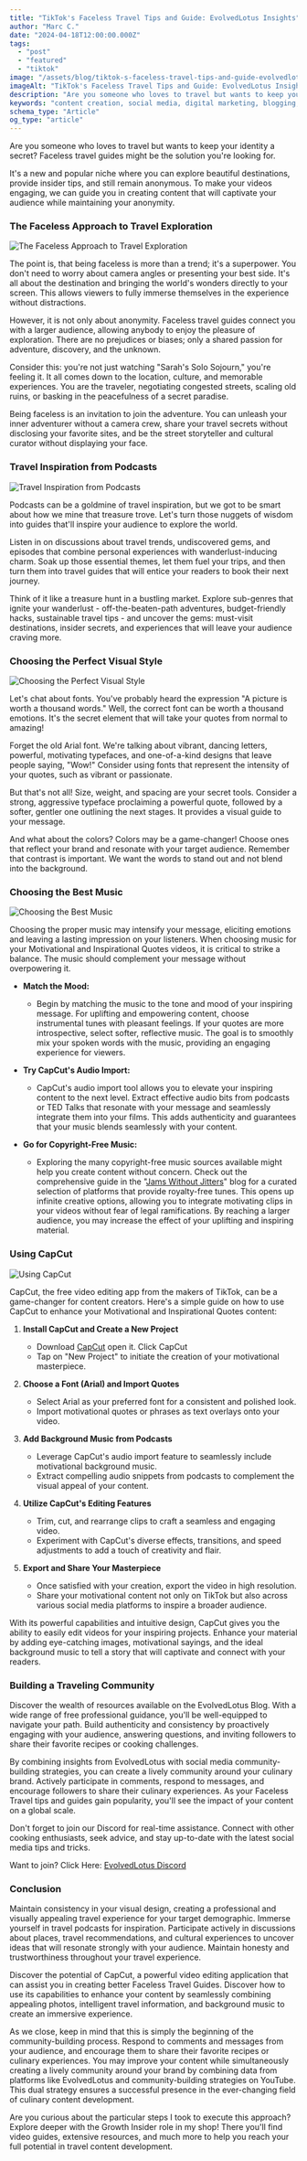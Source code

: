 ```yaml
---
title: "TikTok's Faceless Travel Tips and Guide: EvolvedLotus Insights"
author: "Marc C."
date: "2024-04-18T12:00:00.000Z"
tags:
  - "post"
  - "featured"
  - "tiktok"
image: "/assets/blog/tiktok-s-faceless-travel-tips-and-guide-evolvedlotus-insights.png"
imageAlt: "TikTok's Faceless Travel Tips and Guide: EvolvedLotus Insights"
description: "Are you someone who loves to travel but wants to keep your identity a secret? Faceless travel guides might be the solution you're looking for"
keywords: "content creation, social media, digital marketing, blogging, SEO, content strategy, social media marketing, online marketing"
schema_type: "Article"
og_type: "article"
---
```

Are you someone who loves to travel but wants to keep your identity a secret? Faceless travel guides might be the solution you're looking for. 

It's a new and popular niche where you can explore beautiful destinations, provide insider tips, and still remain anonymous. To make your videos engaging, we can guide you in creating content that will captivate your audience while maintaining your anonymity.

### The Faceless Approach to Travel Exploration

![The Faceless Approach to Travel Exploration](/assets/blog/the-faceless-approach-to-travel.png)

The point is, that being faceless is more than a trend; it's a superpower. You don't need to worry about camera angles or presenting your best side. It's all about the destination and bringing the world's wonders directly to your screen. This allows viewers to fully immerse themselves in the experience without distractions.

However, it is not only about anonymity. Faceless travel guides connect you with a larger audience, allowing anybody to enjoy the pleasure of exploration. There are no prejudices or biases; only a shared passion for adventure, discovery, and the unknown.

Consider this: you're not just watching "Sarah's Solo Sojourn," you're feeling it. It all comes down to the location, culture, and memorable experiences. You are the traveler, negotiating congested streets, scaling old ruins, or basking in the peacefulness of a secret paradise.

Being faceless is an invitation to join the adventure. You can unleash your inner adventurer without a camera crew, share your travel secrets without disclosing your favorite sites, and be the street storyteller and cultural curator without displaying your face.

### Travel Inspiration from Podcasts

![Travel Inspiration from Podcasts](/assets/blog/travel-inspiration-from-podcasts.png)

Podcasts can be a goldmine of travel inspiration, but we got to be smart about how we mine that treasure trove. Let's turn those nuggets of wisdom into guides that'll inspire your audience to explore the world.

Listen in on discussions about travel trends, undiscovered gems, and episodes that combine personal experiences with wanderlust-inducing charm. Soak up those essential themes, let them fuel your trips, and then turn them into travel guides that will entice your readers to book their next journey.

Think of it like a treasure hunt in a bustling market. Explore sub-genres that ignite your wanderlust - off-the-beaten-path adventures, budget-friendly hacks, sustainable travel tips - and uncover the gems: must-visit destinations, insider secrets, and experiences that will leave your audience craving more.

### Choosing the Perfect Visual Style

![Choosing the Perfect Visual Style](/assets/blog/choosing-the-perfect-visual-style2.png)

Let's chat about fonts. You've probably heard the expression "A picture is worth a thousand words." Well, the correct font can be worth a thousand emotions. It's the secret element that will take your quotes from normal to amazing!

Forget the old Arial font. We're talking about vibrant, dancing letters, powerful, motivating typefaces, and one-of-a-kind designs that leave people saying, "Wow!" Consider using fonts that represent the intensity of your quotes, such as vibrant or passionate.

But that's not all! Size, weight, and spacing are your secret tools. Consider a strong, aggressive typeface proclaiming a powerful quote, followed by a softer, gentler one outlining the next stages. It provides a visual guide to your message.

And what about the colors? Colors may be a game-changer! Choose ones that reflect your brand and resonate with your target audience. Remember that contrast is important. We want the words to stand out and not blend into the background.

### Choosing the Best Music

![Choosing the Best Music ](/assets/blog/choosing-the-best-music2.png)

Choosing the proper music may intensify your message, eliciting emotions and leaving a lasting impression on your listeners. When choosing music for your Motivational and Inspirational Quotes videos, it is critical to strike a balance. The music should complement your message without overpowering it.

* **Match the Mood:**

  * Begin by matching the music to the tone and mood of your inspiring message. For uplifting and empowering content, choose instrumental tunes with pleasant feelings. If your quotes are more introspective, select softer, reflective music. The goal is to smoothly mix your spoken words with the music, providing an engaging experience for viewers.
* **Try CapCut's Audio Import:**

  * CapCut's audio import tool allows you to elevate your inspiring content to the next level. Extract effective audio bits from podcasts or TED Talks that resonate with your message and seamlessly integrate them into your films. This adds authenticity and guarantees that your music blends seamlessly with your content.
* **Go for Copyright-Free Music:**

  * Exploring the many copyright-free music sources available might help you create content without concern. Check out the comprehensive guide in the "[Jams Without Jitters](https://blog.evolvedlotus.com/blog/2023-11-20-jams-without-jitters-your-copyright-free-soundtrack-guide/)" blog for a curated selection of platforms that provide royalty-free tunes. This opens up infinite creative options, allowing you to integrate motivating clips in your videos without fear of legal ramifications. By reaching a larger audience, you may increase the effect of your uplifting and inspiring material.

### Using CapCut

![Using CapCut](/assets/blog/usingcapcut.png)

CapCut, the free video editing app from the makers of TikTok, can be a game-changer for content creators. Here's a simple guide on how to use CapCut to enhance your Motivational and Inspirational Quotes content:

1. **Install CapCut and Create a New Project**

   * Download [CapCut](https://www.capcut.com/capcut_pc_web/fission_receive?code=ZZy1s707205972&lng=en) open it. Click CapCut
   * Tap on "New Project" to initiate the creation of your motivational masterpiece.
2. **Choose a Font (Arial) and Import Quotes**

   * Select Arial as your preferred font for a consistent and polished look.
   * Import motivational quotes or phrases as text overlays onto your video.
3. **Add Background Music from Podcasts**

   * Leverage CapCut's audio import feature to seamlessly include motivational background music.
   * Extract compelling audio snippets from podcasts to complement the visual appeal of your content.
4. **Utilize CapCut's Editing Features**

   * Trim, cut, and rearrange clips to craft a seamless and engaging video.
   * Experiment with CapCut's diverse effects, transitions, and speed adjustments to add a touch of creativity and flair.
5. **Export and Share Your Masterpiece**

   * Once satisfied with your creation, export the video in high resolution.
   * Share your motivational content not only on TikTok but also across various social media platforms to inspire a broader audience.

With its powerful capabilities and intuitive design, CapCut gives you the ability to easily edit videos for your inspiring projects. Enhance your material by adding eye-catching images, motivational sayings, and the ideal background music to tell a story that will captivate and connect with your readers.

### Building a Traveling Community

Discover the wealth of resources available on the EvolvedLotus Blog. With a wide range of free professional guidance, you'll be well-equipped to navigate your path. Build authenticity and consistency by proactively engaging with your audience, answering questions, and inviting followers to share their favorite recipes or cooking challenges.

By combining insights from EvolvedLotus with social media community-building strategies, you can create a lively community around your culinary brand. Actively participate in comments, respond to messages, and encourage followers to share their culinary experiences. As your Faceless Travel tips and guides gain popularity, you'll see the impact of your content on a global scale.

Don't forget to join our Discord for real-time assistance. Connect with other cooking enthusiasts, seek advice, and stay up-to-date with the latest social media tips and tricks.

Want to join? Click Here: [EvolvedLotus Discord](https://discord.gg/fHAexMYhCX)

### Conclusion

Maintain consistency in your visual design, creating a professional and visually appealing travel experience for your target demographic.
Immerse yourself in travel podcasts for inspiration. Participate actively in discussions about places, travel recommendations, and cultural experiences to uncover ideas that will resonate strongly with your audience. Maintain honesty and trustworthiness throughout your travel experience.

Discover the potential of CapCut, a powerful video editing application that can assist you in creating better Faceless Travel Guides. Discover how to use its capabilities to enhance your content by seamlessly combining appealing photos, intelligent travel information, and background music to create an immersive experience.

As we close, keep in mind that this is simply the beginning of the community-building process. Respond to comments and messages from your audience, and encourage them to share their favorite recipes or culinary experiences. You may improve your content while simultaneously creating a lively community around your brand by combining data from platforms like EvolvedLotus and community-building strategies on YouTube. This dual strategy ensures a successful presence in the ever-changing field of culinary content development.

Are you curious about the particular steps I took to execute this approach? Explore deeper with the Growth Insider role in my shop! There you'll find video guides, extensive resources, and much more to help you reach your full potential in travel content development.
